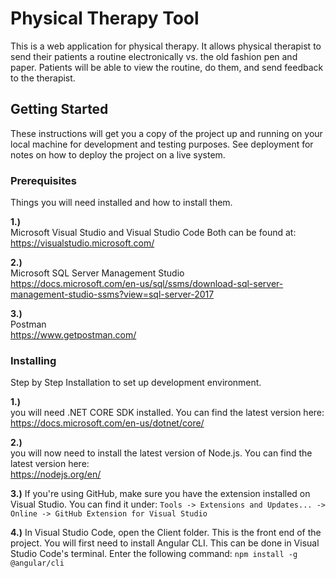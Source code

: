 ﻿# Physical Therapy Tool

This is a web application for physical therapy. It allows physical therapist to send their patients a routine electronically vs. the old fashion pen and paper. 
Patients will be able to view the routine, do them, and send feedback to the therapist.

## Getting Started

These instructions will get you a copy of the project up and running on your local machine for development and testing purposes. See deployment for notes on how to deploy the project on a live system.

### Prerequisites

Things you will need installed and how to install them.

**1.)**		
Microsoft Visual Studio and Visual Studio Code
Both can be found at:
<br>
https://visualstudio.microsoft.com/

**2.)**		
Microsoft SQL Server Management Studio
<br>
https://docs.microsoft.com/en-us/sql/ssms/download-sql-server-management-studio-ssms?view=sql-server-2017

**3.)**		
Postman
<br>
https://www.getpostman.com/

### Installing

Step by Step Installation to set up development environment.

**1.)**		
you will need .NET CORE SDK installed. You can find the latest version here:
<br>
https://docs.microsoft.com/en-us/dotnet/core/

**2.)**		
you will now need to install the latest version of Node.js. You can find the latest version here:
<br>
https://nodejs.org/en/

**3.)**
If you're using GitHub, make sure you have the extension installed on Visual Studio. You can find it under:
``` Tools -> Extensions and Updates... -> Online -> GitHub Extension for Visual Studio ```

**4.)**
In Visual Studio Code, open the Client folder. This is the front end of the project.
You will first need to install Angular CLI. This can be done in Visual Studio Code's terminal.
Enter the following command:
``` npm install -g @angular/cli ```

